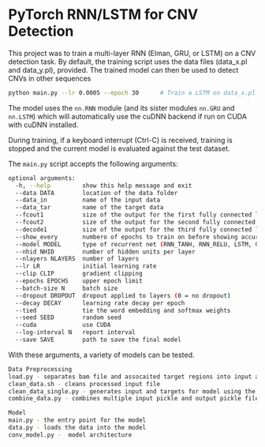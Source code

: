 # PyTorch RNN/LSTM for CNV Detection

This project was to train a multi-layer RNN (Elman, GRU, or LSTM) on a CNV detection task.
By default, the training script uses the data files (data_x.pl and data_y.pl), provided.
The trained model can then be used to detect CNVs in other sequences

```bash
python main.py --lr 0.0005 --epoch 30      # Train a LSTM on data_x.pl and data_y.pl for 30 epochs reaching training accuracy of 95%, validation accuracy of 67% and test accuracy of 61%
```

The model uses the `nn.RNN` module (and its sister modules `nn.GRU` and `nn.LSTM`)
which will automatically use the cuDNN backend if run on CUDA with cuDNN installed.

During training, if a keyboard interrupt (Ctrl-C) is received,
training is stopped and the current model is evaluated against the test dataset.

The `main.py` script accepts the following arguments:

```bash
optional arguments:
  -h, --help         show this help message and exit
  --data DATA        location of the data folder
  --data_in          name of the input data
  --data_tar         name of the target data
  --fcout1           size of the output for the first fully connected layer
  --fcout2           size of the output for the second fully connected layer
  --decode1          size of the output for the third fully connected layer
  --show_every       numbero of epochs to train on before showing accuracy of training and validation set 
  --model MODEL      type of recurrent net (RNN_TANH, RNN_RELU, LSTM, GRU)
  --nhid NHID        number of hidden units per layer
  --nlayers NLAYERS  number of layers
  --lr LR            initial learning rate
  --clip CLIP        gradient clipping
  --epochs EPOCHS    upper epoch limit
  --batch-size N     batch size
  --dropout DROPOUT  dropout applied to layers (0 = no dropout)
  --decay DECAY      learning rate decay per epoch
  --tied             tie the word embedding and softmax weights
  --seed SEED        random seed
  --cuda             use CUDA
  --log-interval N   report interval
  --save SAVE        path to save the final model
```

With these arguments, a variety of models can be tested.

```bash
Data Preprocessing
load.py - separates bam file and assocaited target regions into input and target files
clean_data.sh - cleans processed input file
clean_data_single.py - generates input and targets for model using the cleaned and processed input file and target files and saves it as a pickle file
combine_data.py - combines multiple input pickle and output pickle files into a larger file

Model
main.py - the entry point for the model
data.py - loads the data into the model
conv_model.py -  model architecture


```

